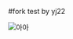 
#fork test by yj22



![아아](https://drive.google.com/file/d/1ym4U79JV3_jBWx4qlAPIqlC7CAKEfL16/view?usp=sharing)
